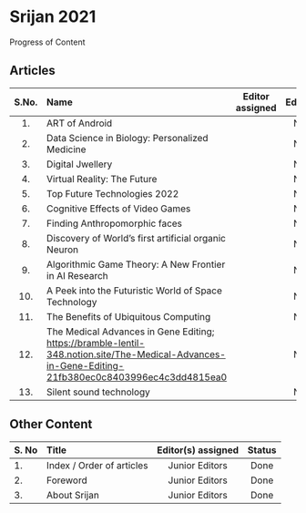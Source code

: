 # Srijan 2021

Progress of Content

## Articles

S.No.   |         Name            | Editor assigned   | Edited | Status/Comments   | Conclusion
:------:|:----------------------- |:-----------------:|:------:|:-----------------:|:------------:
|1. | ART of Android  |  | No | Not Reviewed | No |
|2. | Data Science in Biology: Personalized Medicine |  | No  | Not Reviewed | No |
|3. | Digital Jwellery |  | No | No Reviewed | No |
|4. | Virtual Reality: The Future |  | No | Not Reviewed | No |
|5. | Top Future Technologies 2022 |  | No | Not Reviewed | No  |
|6. | Cognitive Effects of Video Games |  | No | Not Reviewed | No |
|7. | Finding Anthropomorphic faces |  | No | Not Reviewed | No |
|8. | Discovery of World’s first artificial organic Neuron |  | No | Not Reviewed | No |
|9. | Algorithmic Game Theory: A New Frontier in AI Research |  | No | Not Reviewed | No |
|10. | A Peek into the Futuristic World of Space Technology |  | No | Not Reviewed | No |
|11. | The Benefits of Ubiquitous Computing |  | No | Not Reviewed | No |
|12. | The Medical Advances in Gene Editing; <https://bramble-lentil-348.notion.site/The-Medical-Advances-in-Gene-Editing-21fb380ec0c8403996ec4c3dd4815ea0> |  | No | Not Reviewed | No |
|13. | Silent sound technology  |  | No | Not Reviewed | No |

## Other Content

S. No | Title |Editor(s) assigned |Status |
------|:------|:-----------------:|:------:
|1. | Index / Order of articles | Junior Editors | Done |
|2. | Foreword | Junior Editors | Done |
|3. | About Srijan | Junior Editors | Done |
